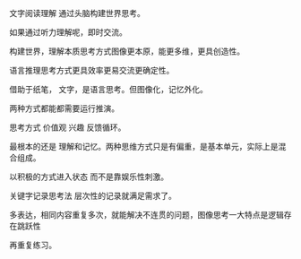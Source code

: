 文字阅读理解 通过头脑构建世界思考。

如果通过听力理解呢，即时交流。

构建世界，理解本质思考方式图像更本原，能更多维，更具创造性。

语言推理思考方式更具效率更易交流更确定性。

借助于纸笔， 文字，是语言思考。但图像化，记忆外化。

两种方式都能都需要运行推演。

思考方式 价值观 兴趣  反馈循环。

最根本的还是 理解和记忆。两种思维方式只是有偏重，是基本单元，实际上是混合组成。

以积极的方式进入状态 而不是靠娱乐性刺激。

关键字记录思考法  层次性的记录就满足需求了。

多表达，相同内容重复多次，就能解决不连贯的问题，图像思考一大特点是逻辑存在跳跃性

再重复练习。
